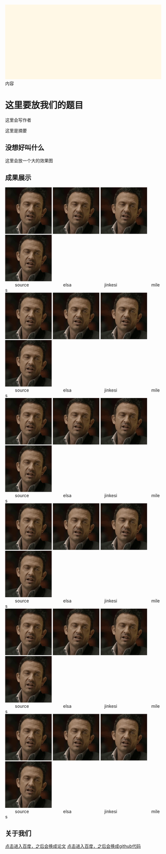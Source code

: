 <div>
  <img src="./text.JPG" alt="drawing" width="950"/>
</div>
<div>
  内容
</div>





这里要放我们的题目
===



这里会写作者

这里是摘要

没想好叫什么
---

这里会放一个大的效果图

成果展示
---
<div>
<div>
  <img src="./text.gif" alt="drawing" width="150"/>
  <img src="./text.gif" alt="drawing" width="150"/>
  <img src="./text.gif" alt="drawing" width="150"/>
  <img src="./text.gif" alt="drawing" width="150"/>
</div>
  &nbsp;&nbsp;&nbsp;&nbsp;&nbsp;&nbsp;&nbsp;&nbsp;source&nbsp;&nbsp;&nbsp;&nbsp;&nbsp;&nbsp;&nbsp;&nbsp;&nbsp;&nbsp;&nbsp;&nbsp;&nbsp;&nbsp;&nbsp;&nbsp;&nbsp;&nbsp;&nbsp;&nbsp;&nbsp;&nbsp;&nbsp;&nbsp;&nbsp;&nbsp;&nbsp;&nbsp;elsa&nbsp;&nbsp;&nbsp;&nbsp;&nbsp;&nbsp;&nbsp;&nbsp;&nbsp;&nbsp;&nbsp;&nbsp;&nbsp;&nbsp;&nbsp;&nbsp;&nbsp;&nbsp;&nbsp;&nbsp;&nbsp;&nbsp;&nbsp;&nbsp;&nbsp;&nbsp;&nbsp;jinkesi&nbsp;&nbsp;&nbsp;&nbsp;&nbsp;&nbsp;&nbsp;&nbsp;&nbsp;&nbsp;&nbsp;&nbsp;&nbsp;&nbsp;&nbsp;&nbsp;&nbsp;&nbsp;&nbsp;&nbsp;&nbsp;&nbsp;&nbsp;&nbsp;&nbsp;&nbsp;&nbsp;&nbsp;miles
</div>

<div>
<div>
  <img src="./text.gif" alt="drawing" width="150"/>
  <img src="./text.gif" alt="drawing" width="150"/>
  <img src="./text.gif" alt="drawing" width="150"/>
  <img src="./text.gif" alt="drawing" width="150"/>
</div>
  &nbsp;&nbsp;&nbsp;&nbsp;&nbsp;&nbsp;&nbsp;&nbsp;source&nbsp;&nbsp;&nbsp;&nbsp;&nbsp;&nbsp;&nbsp;&nbsp;&nbsp;&nbsp;&nbsp;&nbsp;&nbsp;&nbsp;&nbsp;&nbsp;&nbsp;&nbsp;&nbsp;&nbsp;&nbsp;&nbsp;&nbsp;&nbsp;&nbsp;&nbsp;&nbsp;&nbsp;elsa&nbsp;&nbsp;&nbsp;&nbsp;&nbsp;&nbsp;&nbsp;&nbsp;&nbsp;&nbsp;&nbsp;&nbsp;&nbsp;&nbsp;&nbsp;&nbsp;&nbsp;&nbsp;&nbsp;&nbsp;&nbsp;&nbsp;&nbsp;&nbsp;&nbsp;&nbsp;&nbsp;jinkesi&nbsp;&nbsp;&nbsp;&nbsp;&nbsp;&nbsp;&nbsp;&nbsp;&nbsp;&nbsp;&nbsp;&nbsp;&nbsp;&nbsp;&nbsp;&nbsp;&nbsp;&nbsp;&nbsp;&nbsp;&nbsp;&nbsp;&nbsp;&nbsp;&nbsp;&nbsp;&nbsp;&nbsp;miles
</div>

<div>
<div>
  <img src="./text.gif" alt="drawing" width="150"/>
  <img src="./text.gif" alt="drawing" width="150"/>
  <img src="./text.gif" alt="drawing" width="150"/>
  <img src="./text.gif" alt="drawing" width="150"/>
</div>
  &nbsp;&nbsp;&nbsp;&nbsp;&nbsp;&nbsp;&nbsp;&nbsp;source&nbsp;&nbsp;&nbsp;&nbsp;&nbsp;&nbsp;&nbsp;&nbsp;&nbsp;&nbsp;&nbsp;&nbsp;&nbsp;&nbsp;&nbsp;&nbsp;&nbsp;&nbsp;&nbsp;&nbsp;&nbsp;&nbsp;&nbsp;&nbsp;&nbsp;&nbsp;&nbsp;&nbsp;elsa&nbsp;&nbsp;&nbsp;&nbsp;&nbsp;&nbsp;&nbsp;&nbsp;&nbsp;&nbsp;&nbsp;&nbsp;&nbsp;&nbsp;&nbsp;&nbsp;&nbsp;&nbsp;&nbsp;&nbsp;&nbsp;&nbsp;&nbsp;&nbsp;&nbsp;&nbsp;&nbsp;jinkesi&nbsp;&nbsp;&nbsp;&nbsp;&nbsp;&nbsp;&nbsp;&nbsp;&nbsp;&nbsp;&nbsp;&nbsp;&nbsp;&nbsp;&nbsp;&nbsp;&nbsp;&nbsp;&nbsp;&nbsp;&nbsp;&nbsp;&nbsp;&nbsp;&nbsp;&nbsp;&nbsp;&nbsp;miles
</div>


<div>
<div>
  <img src="./text.gif" alt="drawing" width="150"/>
  <img src="./text.gif" alt="drawing" width="150"/>
  <img src="./text.gif" alt="drawing" width="150"/>
  <img src="./text.gif" alt="drawing" width="150"/>
</div>
  &nbsp;&nbsp;&nbsp;&nbsp;&nbsp;&nbsp;&nbsp;&nbsp;source&nbsp;&nbsp;&nbsp;&nbsp;&nbsp;&nbsp;&nbsp;&nbsp;&nbsp;&nbsp;&nbsp;&nbsp;&nbsp;&nbsp;&nbsp;&nbsp;&nbsp;&nbsp;&nbsp;&nbsp;&nbsp;&nbsp;&nbsp;&nbsp;&nbsp;&nbsp;&nbsp;&nbsp;elsa&nbsp;&nbsp;&nbsp;&nbsp;&nbsp;&nbsp;&nbsp;&nbsp;&nbsp;&nbsp;&nbsp;&nbsp;&nbsp;&nbsp;&nbsp;&nbsp;&nbsp;&nbsp;&nbsp;&nbsp;&nbsp;&nbsp;&nbsp;&nbsp;&nbsp;&nbsp;&nbsp;jinkesi&nbsp;&nbsp;&nbsp;&nbsp;&nbsp;&nbsp;&nbsp;&nbsp;&nbsp;&nbsp;&nbsp;&nbsp;&nbsp;&nbsp;&nbsp;&nbsp;&nbsp;&nbsp;&nbsp;&nbsp;&nbsp;&nbsp;&nbsp;&nbsp;&nbsp;&nbsp;&nbsp;&nbsp;miles
</div>


<div>
<div>
  <img src="./text.gif" alt="drawing" width="150"/>
  <img src="./text.gif" alt="drawing" width="150"/>
  <img src="./text.gif" alt="drawing" width="150"/>
  <img src="./text.gif" alt="drawing" width="150"/>
</div>
  &nbsp;&nbsp;&nbsp;&nbsp;&nbsp;&nbsp;&nbsp;&nbsp;source&nbsp;&nbsp;&nbsp;&nbsp;&nbsp;&nbsp;&nbsp;&nbsp;&nbsp;&nbsp;&nbsp;&nbsp;&nbsp;&nbsp;&nbsp;&nbsp;&nbsp;&nbsp;&nbsp;&nbsp;&nbsp;&nbsp;&nbsp;&nbsp;&nbsp;&nbsp;&nbsp;&nbsp;elsa&nbsp;&nbsp;&nbsp;&nbsp;&nbsp;&nbsp;&nbsp;&nbsp;&nbsp;&nbsp;&nbsp;&nbsp;&nbsp;&nbsp;&nbsp;&nbsp;&nbsp;&nbsp;&nbsp;&nbsp;&nbsp;&nbsp;&nbsp;&nbsp;&nbsp;&nbsp;&nbsp;jinkesi&nbsp;&nbsp;&nbsp;&nbsp;&nbsp;&nbsp;&nbsp;&nbsp;&nbsp;&nbsp;&nbsp;&nbsp;&nbsp;&nbsp;&nbsp;&nbsp;&nbsp;&nbsp;&nbsp;&nbsp;&nbsp;&nbsp;&nbsp;&nbsp;&nbsp;&nbsp;&nbsp;&nbsp;miles
</div>


<div>
<div>
  <img src="./text.gif" alt="drawing" width="150"/>
  <img src="./text.gif" alt="drawing" width="150"/>
  <img src="./text.gif" alt="drawing" width="150"/>
  <img src="./text.gif" alt="drawing" width="150"/>
</div>
  &nbsp;&nbsp;&nbsp;&nbsp;&nbsp;&nbsp;&nbsp;&nbsp;source&nbsp;&nbsp;&nbsp;&nbsp;&nbsp;&nbsp;&nbsp;&nbsp;&nbsp;&nbsp;&nbsp;&nbsp;&nbsp;&nbsp;&nbsp;&nbsp;&nbsp;&nbsp;&nbsp;&nbsp;&nbsp;&nbsp;&nbsp;&nbsp;&nbsp;&nbsp;&nbsp;&nbsp;elsa&nbsp;&nbsp;&nbsp;&nbsp;&nbsp;&nbsp;&nbsp;&nbsp;&nbsp;&nbsp;&nbsp;&nbsp;&nbsp;&nbsp;&nbsp;&nbsp;&nbsp;&nbsp;&nbsp;&nbsp;&nbsp;&nbsp;&nbsp;&nbsp;&nbsp;&nbsp;&nbsp;jinkesi&nbsp;&nbsp;&nbsp;&nbsp;&nbsp;&nbsp;&nbsp;&nbsp;&nbsp;&nbsp;&nbsp;&nbsp;&nbsp;&nbsp;&nbsp;&nbsp;&nbsp;&nbsp;&nbsp;&nbsp;&nbsp;&nbsp;&nbsp;&nbsp;&nbsp;&nbsp;&nbsp;&nbsp;miles
</div>


关于我们
---

[点击进入百度，之后会换成论文](http://www.baidu.com)     [点击进入百度，之后会换成github代码](http://www.baidu.com)



